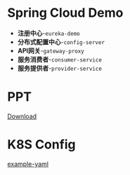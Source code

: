 # Spring Cloud Demo

- **注册中心**-`eureka-demo`
- **分布式配置中心**-`config-server`
- **API网关**-`gateway-proxy`
- **服务消费者**-`consumer-service`
- **服务提供者**-`provider-service`

# PPT
[Download](http://qiniu.itliusir.com/%E5%BE%AE%E6%9C%8D%E5%8A%A1%E5%AE%9E%E6%88%98.pptx)

# K8S Config
[example-yaml](https://github.com/itliusir/Study-K8S/tree/master/yaml)
